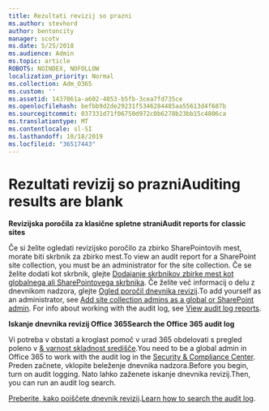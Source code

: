 ```yaml
---
title: Rezultati revizij so prazni
ms.author: stevhord
author: bentoncity
manager: scotv
ms.date: 5/25/2018
ms.audience: Admin
ms.topic: article
ROBOTS: NOINDEX, NOFOLLOW
localization_priority: Normal
ms.collection: Adm_O365
ms.custom: ''
ms.assetid: 1437061a-a602-4853-b5fb-3cea7fd735ce
ms.openlocfilehash: befbb9d2de29231f5346284485aa55613d4f687b
ms.sourcegitcommit: 037331d71f06750d972c0b6278b23bb15c4806ca
ms.translationtype: MT
ms.contentlocale: sl-SI
ms.lasthandoff: 10/18/2019
ms.locfileid: "36517443"
---
```

# <a name="auditing-results-are-blank"></a><span data-ttu-id="ebed1-102">Rezultati revizij so prazni</span><span class="sxs-lookup"><span data-stu-id="ebed1-102">Auditing results are blank</span></span>

 <span data-ttu-id="ebed1-103">**Revizijska poročila za klasične spletne strani**</span><span class="sxs-lookup"><span data-stu-id="ebed1-103">**Audit reports for classic sites**</span></span>
  
<span data-ttu-id="ebed1-104">Če si želite ogledati revizijsko poročilo za zbirko SharePointovih mest, morate biti skrbnik za zbirko mest.</span><span class="sxs-lookup"><span data-stu-id="ebed1-104">To view an audit report for a SharePoint site collection, you must be an administrator for the site collection.</span></span> <span data-ttu-id="ebed1-105">Če se želite dodati kot skrbnik, glejte [Dodajanje skrbnikov zbirke mest kot globalnega ali SharePointovega skrbnika](https://go.microsoft.com/fwlink/?linkid=869390). Če želite več informacij o delu z dnevnikom nadzora, glejte [Ogled poročil dnevnika revizij](https://go.microsoft.com/fwlink/?linkid=395237).</span><span class="sxs-lookup"><span data-stu-id="ebed1-105">To add yourself as an administrator, see [Add site collection admins as a global or SharePoint admin](https://go.microsoft.com/fwlink/?linkid=869390). For info about working with the audit log, see [View audit log reports](https://go.microsoft.com/fwlink/?linkid=395237).</span></span> 
  
 <span data-ttu-id="ebed1-106">**Iskanje dnevnika revizij Office 365**</span><span class="sxs-lookup"><span data-stu-id="ebed1-106">**Search the Office 365 audit log**</span></span>
  
<span data-ttu-id="ebed1-107">Vi potreba v obstati a kroglast pomoč v urad 365 obdelovati s pregled poleno v [ &amp; varnost skladnost središče](https://protection.office.com).</span><span class="sxs-lookup"><span data-stu-id="ebed1-107">You need to be a global admin in Office 365 to work with the audit log in the [Security &amp; Compliance Center](https://protection.office.com).</span></span> <span data-ttu-id="ebed1-108">Preden začnete, vklopite beleženje dnevnika nadzora.</span><span class="sxs-lookup"><span data-stu-id="ebed1-108">Before you begin, turn on audit logging.</span></span> <span data-ttu-id="ebed1-109">Nato lahko zaženete iskanje dnevnika revizij.</span><span class="sxs-lookup"><span data-stu-id="ebed1-109">Then, you can run an audit log search.</span></span> 
  
<span data-ttu-id="ebed1-110">[Preberite, kako poiščete dnevnik revizij](https://go.microsoft.com/fwlink/?linkid=708432).</span><span class="sxs-lookup"><span data-stu-id="ebed1-110">[Learn how to search the audit log](https://go.microsoft.com/fwlink/?linkid=708432).</span></span>
  

